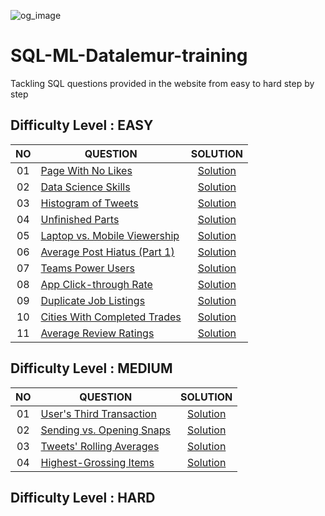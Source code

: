 ![og_image](https://github.com/marswanttobeanalyst/SQL-Datalemur-training/assets/141108687/0b320c48-f08c-4e04-9421-0cf4feccbc76)
# SQL-ML-Datalemur-training
Tackling SQL questions provided in the website from easy to hard step by step

## Difficulty Level : EASY

| NO | QUESTION | SOLUTION |
|:------:|------------|:---------:|
| 01 | [Page With No Likes](https://datalemur.com/questions/sql-page-with-no-likes) | [Solution](EASY/Page-With-No-Likes.sql)
| 02 | [Data Science Skills](https://datalemur.com/questions/matching-skills) | [Solution](EASY/Data-Science-Skills.sql)
| 03 | [Histogram of Tweets](https://datalemur.com/questions/sql-histogram-tweets) | [Solution](EASY/Histogram-of-Tweets.sql)
| 04 | [Unfinished Parts](https://datalemur.com/questions/tesla-unfinished-parts) | [Solution](EASY/Unfinished-Parts.sql)
| 05 | [Laptop vs. Mobile Viewership](https://datalemur.com/questions/laptop-mobile-viewership) | [Solution](EASY/Laptop-vs-Mobile-Viewership.sql)
| 06 | [Average Post Hiatus (Part 1)](https://datalemur.com/questions/sql-average-post-hiatus-1) | [Solution](EASY/Average-Post-Hiatus-1.sql)
| 07 | [Teams Power Users](https://datalemur.com/questions/teams-power-users) | [Solution](EASY/teams-power-users.sql)
| 08 | [App Click-through Rate](https://datalemur.com/questions/click-through-rate) | [Solution](EASY/App-Click-through-Rate.sql)
| 09 | [Duplicate Job Listings](https://datalemur.com/questions/duplicate-job-listings) | [Solution](EASY/Duplicate-job-listings.sql)
| 10 | [Cities With Completed Trades](https://datalemur.com/questions/completed-trades) | [Solution](EASY/Cities-With-Completed-Trades.sql)
| 11 | [Average Review Ratings](https://datalemur.com/questions/sql-avg-review-ratings) | [Solution](EASY/Average-Review-Ratings.sql)


## Difficulty Level : MEDIUM
 NO | QUESTION | SOLUTION |
|:------:|------------|:---------:|
| 01 | [User's Third Transaction](https://datalemur.com/questions/sql-third-transaction) | [Solution](MEDIUM/user-third-transaction.sql)
| 02 | [Sending vs. Opening Snaps](https://datalemur.com/questions/time-spent-snaps) | [Solution](MEDIUM/Sending-vs-Opening-Snaps.sql)
| 03 | [Tweets' Rolling Averages ](https://datalemur.com/questions/rolling-average-tweets) | [Solution](MEDIUM/Tweets-Rolling-Averages.sql)
| 04 | [Highest-Grossing Items ](https://datalemur.com/questions/sql-highest-grossing) | [Solution](MEDIUM/Highest-Grossing-Items.sql)

## Difficulty Level : HARD

